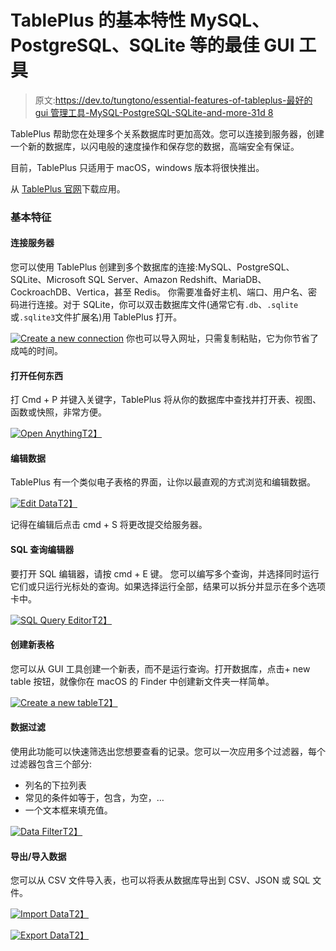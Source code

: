 # TablePlus 的基本特性 MySQL、PostgreSQL、SQLite 等的最佳 GUI 工具

> 原文:[https://dev.to/tungtono/essential-features-of-tableplus-最好的 gui 管理工具-MySQL-PostgreSQL-SQLite-and-more-31d 8](https://dev.to/tungtono/essential-features-of-tableplus---the-best-gui-tool-to-manage-mysql-postgresql-sqlite-and-more-31d8)

TablePlus 帮助您在处理多个关系数据库时更加高效。您可以连接到服务器，创建一个新的数据库，以闪电般的速度操作和保存您的数据，高端安全有保证。

目前，TablePlus 只适用于 macOS，windows 版本将很快推出。

从 [TablePlus 官网](https://tableplus.com)下载应用。

### 基本特征

#### 连接服务器

您可以使用 TablePlus 创建到多个数据库的连接:MySQL、PostgreSQL、SQLite、Microsoft SQL Server、Amazon Redshift、MariaDB、CockroachDB、Vertica，甚至 Redis。
你需要准备好主机、端口、用户名、密码进行连接。对于 SQLite，你可以双击数据库文件(通常它有`.db`、`.sqlite`或`.sqlite3`文件扩展名)用 TablePlus 打开。

[![Create a new connection](../Images/474487093fbfafb7cdd73bdfa8e940d0.png)](https://res.cloudinary.com/practicaldev/image/fetch/s--WAOL7QQS--/c_limit%2Cf_auto%2Cfl_progressive%2Cq_auto%2Cw_880/https://tableplus.com/assets/images/getting-started/connection-pg.png) 
你也可以导入网址，只需复制粘贴，它为你节省了成吨的时间。

#### 打开任何东西

打 Cmd + P 并键入关键字，TablePlus 将从你的数据库中查找并打开表、视图、函数或快照，非常方便。

[![Open Anything](../Images/ecf8721f7a4cbef5294ebc0b4956bb6a.png)T2】](https://res.cloudinary.com/practicaldev/image/fetch/s--TYg9meZv--/c_limit%2Cf_auto%2Cfl_progressive%2Cq_auto%2Cw_880/https://tableplus.com/assets/images/getting-started/open-anything.png)

#### 编辑数据

TablePlus 有一个类似电子表格的界面，让你以最直观的方式浏览和编辑数据。

[![Edit Data](../Images/3d31cf114555b8cba17c8dd7da9947ad.png)T2】](https://res.cloudinary.com/practicaldev/image/fetch/s--6FB9pkck--/c_limit%2Cf_auto%2Cfl_progressive%2Cq_auto%2Cw_880/https://tableplus.io/assets/images/getting-started/edit-data.png)

记得在编辑后点击 cmd + S 将更改提交给服务器。

#### SQL 查询编辑器

要打开 SQL 编辑器，请按 cmd + E 键。
您可以编写多个查询，并选择同时运行它们或只运行光标处的查询。如果选择运行全部，结果可以拆分并显示在多个选项卡中。

[![SQL Query Editor](../Images/1aabda2c94548a561c5b0bdf953f2092.png)T2】](https://res.cloudinary.com/practicaldev/image/fetch/s--lls_HCsh--/c_limit%2Cf_auto%2Cfl_progressive%2Cq_auto%2Cw_880/https://tableplus.io/assets/images/getting-started/run-query.png)

#### 创建新表格

您可以从 GUI 工具创建一个新表，而不是运行查询。打开数据库，点击+ new table 按钮，就像你在 macOS 的 Finder 中创建新文件夹一样简单。

[![Create a new table](../Images/f2a839cad9e96bdbeabc7d1f73789791.png)T2】](https://res.cloudinary.com/practicaldev/image/fetch/s--6GL5G7BR--/c_limit%2Cf_auto%2Cfl_progressive%2Cq_auto%2Cw_880/https://tableplus.io/assets/images/getting-started/create-a-new-table.png)

#### 数据过滤

使用此功能可以快速筛选出您想要查看的记录。您可以一次应用多个过滤器，每个过滤器包含三个部分:

*   列名的下拉列表
*   常见的条件如等于，包含，为空，…
*   一个文本框来填充值。

[![Data Filter](../Images/0a3321b02141c00503e613e39b0a7d31.png)T2】](https://res.cloudinary.com/practicaldev/image/fetch/s--m57KGa9S--/c_limit%2Cf_auto%2Cfl_progressive%2Cq_auto%2Cw_880/https://tableplus.io/assets/images/getting-started/filter-data.png)

#### 导出/导入数据

您可以从 CSV 文件导入表，也可以将表从数据库导出到 CSV、JSON 或 SQL 文件。

[![Import Data](../Images/0d6c838a073e05f58ecedf5e8bca203a.png)T2】](https://res.cloudinary.com/practicaldev/image/fetch/s--XHSWLHf7--/c_limit%2Cf_auto%2Cfl_progressive%2Cq_auto%2Cw_880/https://tableplus.io/assets/images/getting-started/import-data-csv.png)

[![Export Data](../Images/a78dc75ed730c8ec831769a9259739f9.png)T2】](https://res.cloudinary.com/practicaldev/image/fetch/s--0QVxu0xp--/c_limit%2Cf_auto%2Cfl_progressive%2Cq_auto%2Cw_880/https://tableplus.io/assets/images/getting-started/export-data.png)